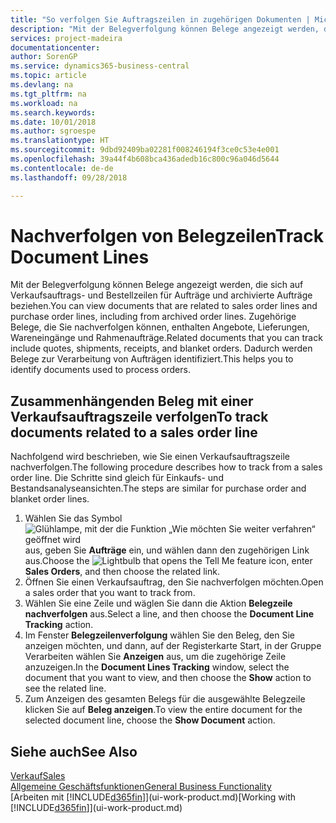 ```yaml
---
title: "So verfolgen Sie Auftragszeilen in zugehörigen Dokumenten | Microsoft Docs"
description: "Mit der Belegverfolgung können Belege angezeigt werden, die sich auf Verkaufsauftrags- und Bestellzeilen für Aufträge und archivierte Aufträge beziehen. Zugehörige Belege, die Sie nachverfolgen können, enthalten Angebote, Lieferungen, Wareneingänge und Rahmenaufträge. Dadurch werden Belege zur Verarbeitung von Aufträgen identifiziert."
services: project-madeira
documentationcenter: 
author: SorenGP
ms.service: dynamics365-business-central
ms.topic: article
ms.devlang: na
ms.tgt_pltfrm: na
ms.workload: na
ms.search.keywords: 
ms.date: 10/01/2018
ms.author: sgroespe
ms.translationtype: HT
ms.sourcegitcommit: 9dbd92409ba02281f008246194f3ce0c53e4e001
ms.openlocfilehash: 39a44f4b608bca436adedb16c800c96a046d5644
ms.contentlocale: de-de
ms.lasthandoff: 09/28/2018

---
```

# <a name="track-document-lines"></a><span data-ttu-id="a3516-105">Nachverfolgen von Belegzeilen</span><span class="sxs-lookup"><span data-stu-id="a3516-105">Track Document Lines</span></span>
<span data-ttu-id="a3516-106">Mit der Belegverfolgung können Belege angezeigt werden, die sich auf Verkaufsauftrags- und Bestellzeilen für Aufträge und archivierte Aufträge beziehen.</span><span class="sxs-lookup"><span data-stu-id="a3516-106">You can view documents that are related to sales order lines and purchase order lines, including from archived order lines.</span></span> <span data-ttu-id="a3516-107">Zugehörige Belege, die Sie nachverfolgen können, enthalten Angebote, Lieferungen, Wareneingänge und Rahmenaufträge.</span><span class="sxs-lookup"><span data-stu-id="a3516-107">Related documents that you can track include quotes, shipments, receipts, and blanket orders.</span></span> <span data-ttu-id="a3516-108">Dadurch werden Belege zur Verarbeitung von Aufträgen identifiziert.</span><span class="sxs-lookup"><span data-stu-id="a3516-108">This helps you to identify documents used to process orders.</span></span>  

## <a name="to-track-documents-related-to-a-sales-order-line"></a><span data-ttu-id="a3516-109">Zusammenhängenden Beleg mit einer Verkaufsauftragszeile verfolgen</span><span class="sxs-lookup"><span data-stu-id="a3516-109">To track documents related to a sales order line</span></span>
<span data-ttu-id="a3516-110">Nachfolgend wird beschrieben, wie Sie einen Verkaufsauftragszeile nachverfolgen.</span><span class="sxs-lookup"><span data-stu-id="a3516-110">The following procedure describes how to track from a sales order line.</span></span> <span data-ttu-id="a3516-111">Die Schritte sind gleich für Einkaufs- und Bestandsanalyseansichten.</span><span class="sxs-lookup"><span data-stu-id="a3516-111">The steps are similar for purchase order and blanket order lines.</span></span>

1.  <span data-ttu-id="a3516-112">Wählen Sie das Symbol ![Glühlampe, mit der die Funktion „Wie möchten Sie weiter verfahren“ geöffnet wird](media/ui-search/search_small.png "Wie möchten Sie weiter verfahren?") aus, geben Sie **Aufträge** ein, und wählen dann den zugehörigen Link aus.</span><span class="sxs-lookup"><span data-stu-id="a3516-112">Choose the ![Lightbulb that opens the Tell Me feature](media/ui-search/search_small.png "Tell me what you want to do") icon, enter **Sales Orders**, and then choose the related link.</span></span>  
2.  <span data-ttu-id="a3516-113">Öffnen Sie einen Verkaufsauftrag, den Sie nachverfolgen möchten.</span><span class="sxs-lookup"><span data-stu-id="a3516-113">Open a sales order that you want to track from.</span></span>  
3.  <span data-ttu-id="a3516-114">Wählen Sie eine Zeile und wäglen Sie dann die Aktion **Belegzeile nachverfolgen** aus.</span><span class="sxs-lookup"><span data-stu-id="a3516-114">Select a line, and then choose the **Document Line Tracking** action.</span></span>
4. <span data-ttu-id="a3516-115">Im Fenster **Belegzeilenverfolgung** wählen Sie den Beleg, den Sie anzeigen möchten, und dann, auf der Registerkarte Start, in der Gruppe Verarbeiten wählen Sie **Anzeigen** aus, um die zugehörige Zeile anzuzeigen.</span><span class="sxs-lookup"><span data-stu-id="a3516-115">In the **Document Lines Tracking** window, select the document that you want to view, and then choose the **Show** action to see the related line.</span></span>
5. <span data-ttu-id="a3516-116">Zum Anzeigen des gesamten Belegs für die ausgewählte Belegzeile klicken Sie auf **Beleg anzeigen**.</span><span class="sxs-lookup"><span data-stu-id="a3516-116">To view the entire document for the selected document line, choose the **Show Document** action.</span></span>

## <a name="see-also"></a><span data-ttu-id="a3516-117">Siehe auch</span><span class="sxs-lookup"><span data-stu-id="a3516-117">See Also</span></span>
[<span data-ttu-id="a3516-118">Verkauf</span><span class="sxs-lookup"><span data-stu-id="a3516-118">Sales</span></span>](sales-manage-sales.md)  
[<span data-ttu-id="a3516-119">Allgemeine Geschäftsfunktionen</span><span class="sxs-lookup"><span data-stu-id="a3516-119">General Business Functionality</span></span>](ui-across-business-areas.md)  
<span data-ttu-id="a3516-120">[Arbeiten mit [!INCLUDE[d365fin](includes/d365fin_md.md)]](ui-work-product.md)</span><span class="sxs-lookup"><span data-stu-id="a3516-120">[Working with [!INCLUDE[d365fin](includes/d365fin_md.md)]](ui-work-product.md)</span></span>

